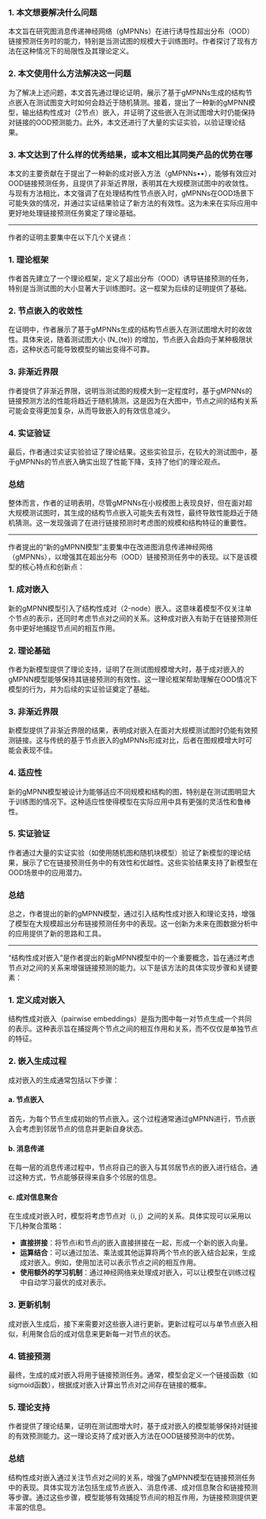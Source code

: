 ### 1. 本文想要解决什么问题
本文旨在研究图消息传递神经网络（gMPNNs）在进行诱导性超出分布（OOD）链接预测任务时的能力，特别是当测试图的规模大于训练图时。作者探讨了现有方法在这种情况下的局限性及其理论定义。

### 2. 本文使用什么方法解决这一问题
为了解决上述问题，本文首先通过理论证明，展示了基于gMPNNs生成的结构节点嵌入在测试图变大时如何会趋近于随机猜测。接着，提出了一种新的gMPNN模型，输出结构性成对（2节点）嵌入，并证明了这些嵌入在测试图增大时仍能保持对链接的OOD预测能力。此外，本文还进行了大量的实证实验，以验证理论结果。

### 3. 本文达到了什么样的优秀结果，或本文相比其同类产品的优势在哪
本文的主要贡献在于提出了一种新的成对嵌入方法（gMPNNs••），能够有效应对OOD链接预测任务，且提供了非渐近界限，表明其在大规模测试图中的收敛性。与现有方法相比，本文强调了在处理结构性节点嵌入时，gMPNNs在OOD场景下可能失效的情况，并通过实证结果验证了新方法的有效性。这为未来在实际应用中更好地处理链接预测任务奠定了理论基础。

---

作者的证明主要集中在以下几个关键点：

### 1. 理论框架
作者首先建立了一个理论框架，定义了超出分布（OOD）诱导链接预测的任务，特别是当测试图的大小显著大于训练图时。这一框架为后续的证明提供了基础。

### 2. 节点嵌入的收敛性
在证明中，作者展示了基于gMPNNs生成的结构节点嵌入在测试图增大时的收敛性。具体来说，随着测试图大小 \(N_{te}\) 的增加，节点嵌入会趋向于某种极限状态，这种状态可能导致模型的输出变得不可靠。

### 3. 非渐近界限
作者提供了非渐近界限，说明当测试图的规模大到一定程度时，基于gMPNNs的链接预测方法的性能将趋近于随机猜测。这是因为在大图中，节点之间的结构关系可能会变得更加复杂，从而导致嵌入的有效信息减少。

### 4. 实证验证
最后，作者通过实证实验验证了理论结果。这些实验显示，在较大的测试图中，基于gMPNNs的节点嵌入确实出现了性能下降，支持了他们的理论观点。

### 总结
整体而言，作者的证明表明，尽管gMPNNs在小规模图上表现良好，但在面对超大规模测试图时，其生成的结构节点嵌入可能失去有效性，最终导致性能趋近于随机猜测。这一发现强调了在进行链接预测时考虑图的规模和结构特征的重要性。

---

作者提出的“新的gMPNN模型”主要集中在改进图消息传递神经网络（gMPNNs），以增强其在超出分布（OOD）链接预测任务中的表现。以下是该模型的核心特点和创新点：

### 1. 成对嵌入
新的gMPNN模型引入了结构性成对（2-node）嵌入。这意味着模型不仅关注单个节点的表示，还同时考虑节点对之间的关系。这种成对嵌入有助于在链接预测任务中更好地捕捉节点间的相互作用。

### 2. 理论基础
作者为新模型提供了理论支持，证明了在测试图规模增大时，基于成对嵌入的gMPNN模型能够保持其链接预测的有效性。这一理论框架帮助理解在OOD情况下模型的行为，并为后续的实证验证奠定了基础。

### 3. 非渐近界限
新模型提供了非渐近界限的结果，表明成对嵌入在面对大规模测试图时仍能有效预测链接。这与传统的基于节点嵌入的gMPNNs形成对比，后者在图规模增大时可能会表现不佳。

### 4. 适应性
新的gMPNN模型被设计为能够适应不同规模和结构的图，特别是在测试图明显大于训练图的情况下。这种适应性使得模型在实际应用中具有更强的灵活性和鲁棒性。

### 5. 实证验证
作者通过大量的实证实验（如使用随机图和随机块模型）验证了新模型的理论结果，展示了它在链接预测任务中的有效性和优越性。这些实验结果支持了新模型在OOD场景中的应用潜力。

### 总结
总之，作者提出的新的gMPNN模型，通过引入结构性成对嵌入和理论支持，增强了模型在大规模超出分布链接预测任务中的表现。这一创新为未来在图数据分析中的应用提供了新的思路和工具。

---

“结构性成对嵌入”是作者提出的新gMPNN模型中的一个重要概念，旨在通过考虑节点对之间的关系来增强链接预测的能力。以下是该方法的具体实现步骤和关键要素：

### 1. 定义成对嵌入
结构性成对嵌入（pairwise embeddings）是指为图中每一对节点生成一个共同的表示。这种表示旨在捕捉两个节点之间的相互作用和关系，而不仅仅是单独节点的特征。

### 2. 嵌入生成过程
成对嵌入的生成通常包括以下步骤：

#### a. 节点嵌入
首先，为每个节点生成初始的节点嵌入。这个过程通常通过gMPNN进行，节点嵌入会考虑到邻居节点的信息并更新自身状态。

#### b. 消息传递
在每一层的消息传递过程中，节点将自己的嵌入与其邻居节点的嵌入进行结合。通过这种方式，节点能够获得来自多个邻居的信息。

#### c. 成对信息聚合
在生成成对嵌入时，模型将考虑节点对（i, j）之间的关系。具体实现可以采用以下几种聚合策略：
- **直接拼接**：将节点i和节点j的嵌入直接拼接在一起，形成一个新的嵌入向量。
- **运算结合**：可以通过加法、乘法或其他运算将两个节点的嵌入结合起来，生成成对嵌入。例如，使用加法可以表示节点之间的相互作用。
- **使用额外的学习机制**：通过神经网络来处理成对嵌入，可以让模型在训练过程中自动学习最优的成对表示。

### 3. 更新机制
成对嵌入生成后，接下来需要对这些嵌入进行更新。更新过程可以与单节点嵌入相似，利用聚合后的成对信息来更新每一对节点的状态。

### 4. 链接预测
最终，生成的成对嵌入将用于链接预测任务。通常，模型会定义一个链接函数（如sigmoid函数），根据成对嵌入计算出节点对之间存在链接的概率。

### 5. 理论支持
作者提供了理论结果，证明在测试图增大时，基于成对嵌入的模型能够保持对链接的有效预测能力。这一理论支持了成对嵌入方法在OOD链接预测中的优势。

### 总结
结构性成对嵌入通过关注节点对之间的关系，增强了gMPNN模型在链接预测任务中的表现。具体实现方法包括生成节点嵌入、消息传递、成对信息聚合和链接预测等步骤。通过这些步骤，模型能够有效捕捉节点间的相互作用，为链接预测提供更丰富的信息。